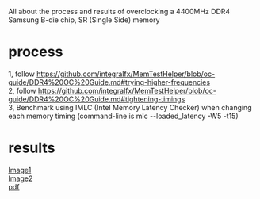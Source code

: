 All about the process and results of overclocking a 4400MHz DDR4 Samsung B-die chip, SR (Single Side) memory
# process
1, follow https://github.com/integralfx/MemTestHelper/blob/oc-guide/DDR4%20OC%20Guide.md#trying-higher-frequencies  
2, follow https://github.com/integralfx/MemTestHelper/blob/oc-guide/DDR4%20OC%20Guide.md#tightening-timings  
3, Benchmark using IMLC (Intel Memory Latency Checker) when changing each memory timing (command-line is mlc --loaded_latency -W5 -t15)  
# results
[Image1](https://raw.githubusercontent.com/IKEDAI1014/PersonalNote/main/CONTENTS/Benchs/Memory%20OC/samsung%20B-die/SR/results_page_1.png)  
[Image2](https://raw.githubusercontent.com/IKEDAI1014/PersonalNote/main/CONTENTS/Benchs/Memory%20OC/samsung%20B-die/SR/results_page_2.png)  
[pdf](https://github.com/IKEDAI1014/PersonalNote/raw/main/CONTENTS/Benchs/Memory%20OC/samsung%20B-die/SR/results.pdf)  
